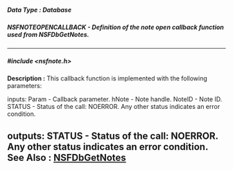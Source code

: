 ##### Data Type : Database
##### NSFNOTEOPENCALLBACK - Definition of the note open callback function used from NSFDbGetNotes.
---
##### #include <nsfnote.h>
**Description :**
This callback function is implemented with the following parameters:  

inputs:
Param - Callback parameter.
hNote - Note handle.
NoteID - Note ID.
STATUS - Status of the call: NOERROR. Any other status indicates an error 
condition.

outputs: 
STATUS - Status of the call: NOERROR. Any other status indicates an error 
condition.
**See Also :**
[NSFDbGetNotes](D:/md_files/NSFDbGetNotes.md)
---
